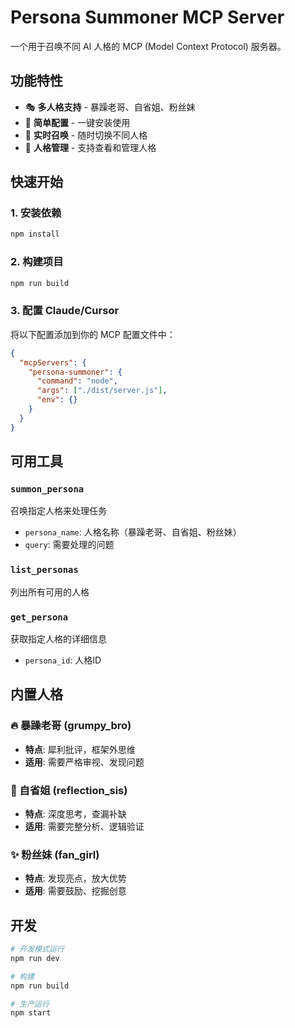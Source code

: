 # Persona Summoner MCP Server

一个用于召唤不同 AI 人格的 MCP (Model Context Protocol) 服务器。

## 功能特性

- 🎭 **多人格支持** - 暴躁老哥、自省姐、粉丝妹
- 🔧 **简单配置** - 一键安装使用
- 🚀 **实时召唤** - 随时切换不同人格
- 📝 **人格管理** - 支持查看和管理人格

## 快速开始

### 1. 安装依赖
```bash
npm install
```

### 2. 构建项目
```bash
npm run build
```

### 3. 配置 Claude/Cursor
将以下配置添加到你的 MCP 配置文件中：

```json
{
  "mcpServers": {
    "persona-summoner": {
      "command": "node",
      "args": ["./dist/server.js"],
      "env": {}
    }
  }
}
```

## 可用工具

### `summon_persona`
召唤指定人格来处理任务
- `persona_name`: 人格名称（暴躁老哥、自省姐、粉丝妹）
- `query`: 需要处理的问题

### `list_personas`
列出所有可用的人格

### `get_persona`
获取指定人格的详细信息
- `persona_id`: 人格ID

## 内置人格

### 🔥 暴躁老哥 (grumpy_bro)
- **特点**: 犀利批评，框架外思维
- **适用**: 需要严格审视、发现问题

### 🤔 自省姐 (reflection_sis)  
- **特点**: 深度思考，查漏补缺
- **适用**: 需要完整分析、逻辑验证

### ✨ 粉丝妹 (fan_girl)
- **特点**: 发现亮点，放大优势
- **适用**: 需要鼓励、挖掘创意

## 开发

```bash
# 开发模式运行
npm run dev

# 构建
npm run build

# 生产运行
npm start
```